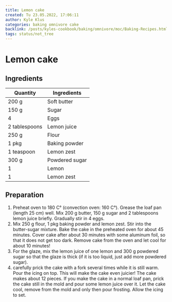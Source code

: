 ```yaml
---
title: Lemon cake
created: Tu 23.05.2022, 17:06:11
author: Kyle Klus
categories: baking omnivore cake
backlink: /posts/kyles-cookbook/baking/omnivore/moc/Baking-Recipes.html
tags: status/not_tree
---
```


# Lemon cake

## Ingredients

| Quantity | Ingredients |
| ---------------- | ---------------- |
| 200 g | Soft butter |
| 150 g | Sugar |
| 4 | Eggs |
| 2 tablespoons | Lemon juice |
| 250 g | Flour |
| 1 pkg | Baking powder |
| 1 teaspoon | Lemon zest
| 300 g | Powdered sugar |
| 1 | Lemon |
| 1 | Lemon zest |

## Preparation

1. Preheat oven to 180 C° (convection oven: 160 C°). Grease the loaf pan (length 25 cm) well. Mix 200 g butter, 150 g sugar and 2 tablespoons lemon juice briefly. Gradually stir in 4 eggs.
2. Mix 250 g flour, 1 pkg baking powder and lemon zest. Stir into the butter-sugar mixture. Bake the cake in the preheated oven for about 45 minutes. Cover cake after about 30 minutes with some aluminum foil, so that it does not get too dark. Remove cake from the oven and let cool for about 10 minutes!
3. For the glaze, mix the lemon juice of one lemon and 300 g powdered sugar so that the glaze is thick (if it is too liquid, just add more powdered sugar).
4. carefully prick the cake with a fork several times while it is still warm. Pour the icing on top. This will make the cake even juicier! The cake makes about 12 pieces. If you make the cake in a normal loaf pan, prick the cake still in the mold and pour some lemon juice over it. Let the cake cool, remove from the mold and only then pour frosting. Allow the icing to set.
